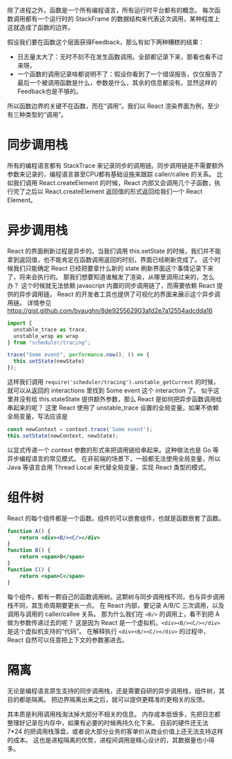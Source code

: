 除了进程之外，函数是一个所有编程语言，所有运行时平台都有的概念。
每次函数调用都有一个运行时的 StackFrame 的数据结构来代表这次调用，某种程度上这就造成了函数的边界。

假设我们要在函数这个层面获得Feedback，那么有如下两种糟糕的结果：

* 日志量太大了：无时不刻不在发生函数调用。全部都记录下来，那看也看不过来呀。
* 一个函数的调用记录啥都说明不了：假设你看到了一个错误报告，仅仅报告了最后一个被调用函数是什么，参数是什么，其余的信息都没有。显然这样的Feedback也是不够的。

所以函数边界的关键不在函数，而在“调用”。我们以 React 渲染界面为例，至少有三种类型的“调用”。

# 同步调用栈

所有的编程语言都有 StackTrace 来记录同步的调用链。同步调用链是不需要额外参数来记录的，编程语言甚至CPU都有基础设施来跟踪 caller/callee 的关系。
比如我们调用 React.createElement 的时候，React 内部又会调用几个子函数，执行完了之后以 React.createElement 返回值的形式返回给我们一个 React Element。

# 异步调用栈

React 的界面刷新过程是异步的。当我们调用 this.setState 的时候，我们并不能拿到返回值，也不能肯定在函数调用返回的时刻，界面已经刷新完成了。
这个时候我们只能确定 React 已经把要拿什么新的 state 刷新界面这个事情记录下来了，将来会执行的。
那我们想要知道谁触发了渲染，从哪里调用过来的，怎么办？
这个时候就无法依赖 javascript 内置的同步调用链了，而需要依赖 React 提供的异步调用链。
React 的开发者工具也提供了可视化的界面来展示这个异步调用链。
详情参见 https://gist.github.com/bvaughn/8de925562903afd2e7a12554adcdda16

```js
import {
  unstable_trace as trace,
  unstable_wrap as wrap
} from "scheduler/tracing";

trace("Some event", performance.now(), () => {
  this.setState(newState)
});
```

这样我们调用 `require('scheduler/tracing').unstable_getCurrent` 的时候，就可以从返回的 interactions 里找到 Some event 这个 interaction 了。
似乎这里并没有给 this.stateState 提供额外参数，那么 React 是如何把异步函数调用给串起来的呢？
这里 React 使用了 unstable_trace 设置的全局变量。如果不依赖全局变量，写法应该是

```js
const newContext = context.trace('Some event');
this.setState(newContext, newState);
```

以显式传递一个 context 参数的形式来把调用链给串起来。这种做法也是 Go 等异步编程语言的常见模式。
在非前端的场景下，一般都无法使用全局变量，所以 Java 等语言会用 Thread Local 来代替全局变量，实现 React 类型的模式。

# 组件树

React 的每个组件都是一个函数。组件的可以嵌套组件，也就是函数嵌套了函数。

```jsx
function A() {
    return <div><B/><C/></div>
}
function B() {
    return <span>B</span>
}
function C() {
    return <span>C</span>
}
```

每个组件，都有一颗自己的函数调用树。这颗树与同步调用栈不同，也与异步调用栈不同，其生命周期要更长一点。
在 React 内部，要记录 A/B/C 三次调用，以及调用与调用的 caller/callee 关系。
那为什么我们在 `<B/>` 的调用上，看不到把 A 做为参数传递过去的呢？
这是因为 React 是一个虚拟机，`<div><B/><C/></div>` 是这个虚拟机支持的“代码”。
在解释执行 `<div><B/><C/></div>` 的过程中，React 自然可以任意把上下文的参数塞进去。

# 隔离

无论是编程语言原生支持的同步调用栈，还是需要自研的异步调用栈，组件树，其目的都是隔离。
把边界隔离出来之后，就可以提供更精准的更相关的反馈。

其本质是利用调用栈淘汰掉大部分不相关的信息。
内存成本低很多，先把日志都整理好记录在内存中，如果有必要的时候再持久化下来。
目前的硬件还无法 7*24 的把调用栈落盘，或者说大部分业务的客单价从商业价值上还无法支持这样的成本。
这也是进程隔离的优势，进程间调用是精心设计的，其数据量也小得多。